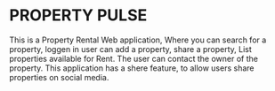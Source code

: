 # PROPERTY PULSE

This is a Property Rental Web application, Where you can search for a property, loggen in user can add a property, share a property, List properties available for Rent. The user can contact the owner of the property. This application has a shere feature, to allow users share properties on social media.
